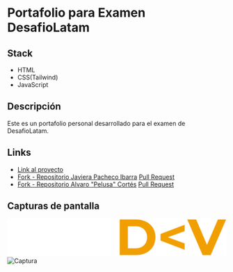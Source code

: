 # Portafolio para Examen DesafioLatam

## Stack

- HTML
- CSS(Tailwind)
- JavaScript

## Descripción

Este es un portafolio personal desarrollado para el examen de DesafioLatam.

## Links

- [Link al proyecto](https://teoisnotdead.github.io/)
- [Fork - Repositorio Javiera Pacheco Ibarra](https://github.com/teoisnotdead/JaviMayfair.github.io) [Pull Request](https://github.com/JaviMayfair/JaviMayfair.github.io/pull/2)
- [Fork - Repositorio Alvaro "Pelusa" Cortés](https://github.com/teoisnotdead/donpelusa.github.io) [Pull Request](https://github.com/donpelusa/donpelusa.github.io/pull/1)

## Capturas de pantalla

![Marca][logo]
![Captura][screenshot]

[logo]: ./assets/img/TEOD_V2.svg 'Logo TeoDev'
[screenshot]: ./assets/img/readme.png 'Captura Portafolio'
